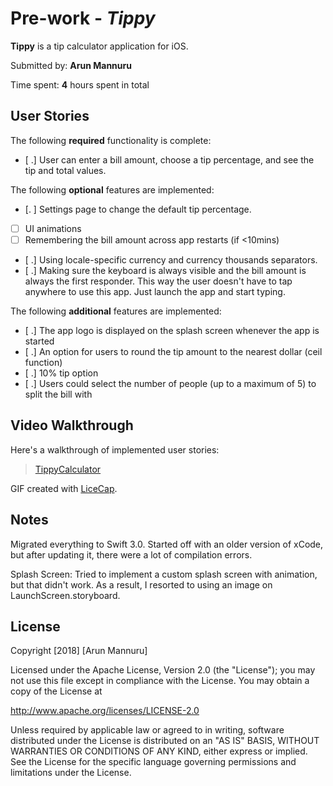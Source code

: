 
# Pre-work - *Tippy*

**Tippy** is a tip calculator application for iOS.

Submitted by: **Arun Mannuru**

Time spent: **4** hours spent in total

## User Stories

The following **required** functionality is complete:

* [ .] User can enter a bill amount, choose a tip percentage, and see the tip and total values.

The following **optional** features are implemented:
* [. ] Settings page to change the default tip percentage.
* [ ] UI animations
* [ ] Remembering the bill amount across app restarts (if <10mins)
* [ .] Using locale-specific currency and currency thousands separators.
* [ .] Making sure the keyboard is always visible and the bill amount is always the first responder. This way the user doesn't have to tap anywhere to use this app. Just launch the app and start typing.

The following **additional** features are implemented:

- [ .] The app logo is displayed on the splash screen whenever the app is started
- [ .] An option for users to round the tip amount to the nearest dollar (ceil function)
- [ .] 10% tip option
- [ .] Users could select the number of people (up to a maximum of 5) to split the bill with
## Video Walkthrough

Here's a walkthrough of implemented user stories:

<blockquote class="imgur-embed-pub" lang="en" data-id="a/c7cX1"><a href="//imgur.com/c7cX1">TippyCalculator</a></blockquote><script async src="//s.imgur.com/min/embed.js" charset="utf-8"></script>

GIF created with [LiceCap](http://www.cockos.com/licecap/).

## Notes

Migrated everything to Swift 3.0. Started off with an older version of xCode, but after updating it, there were a lot of compilation errors.

Splash Screen: Tried to implement a custom splash screen with animation, but that didn't work. As a result, I resorted to using an image on LaunchScreen.storyboard.

## License

Copyright [2018] [Arun Mannuru]

Licensed under the Apache License, Version 2.0 (the "License");
you may not use this file except in compliance with the License.
You may obtain a copy of the License at

http://www.apache.org/licenses/LICENSE-2.0

Unless required by applicable law or agreed to in writing, software
distributed under the License is distributed on an "AS IS" BASIS,
WITHOUT WARRANTIES OR CONDITIONS OF ANY KIND, either express or implied.
See the License for the specific language governing permissions and
limitations under the License.
